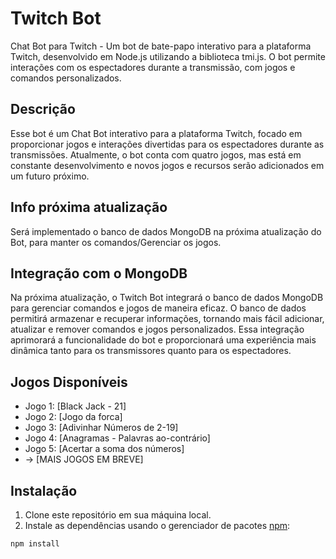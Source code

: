 # Twitch Bot
Chat Bot para Twitch - Um bot de bate-papo interativo para a plataforma Twitch, desenvolvido em Node.js utilizando a biblioteca tmi.js. O bot permite interações com os espectadores durante a transmissão, com jogos e comandos personalizados.

## Descrição
Esse bot é um Chat Bot interativo para a plataforma Twitch, focado em proporcionar jogos e interações divertidas para os espectadores durante as transmissões. Atualmente, o bot conta com quatro jogos, mas está em constante desenvolvimento e novos jogos e recursos serão adicionados em um futuro próximo.

## Info próxima atualização
Será implementado o banco de dados MongoDB na próxima atualização do Bot, para manter os comandos/Gerenciar os jogos.

## Integração com o MongoDB
Na próxima atualização, o Twitch Bot integrará o banco de dados MongoDB para gerenciar comandos e jogos de maneira eficaz. O banco de dados permitirá armazenar e recuperar informações, tornando mais fácil adicionar, atualizar e remover comandos e jogos personalizados. Essa integração aprimorará a funcionalidade do bot e proporcionará uma experiência mais dinâmica tanto para os transmissores quanto para os espectadores.

## Jogos Disponíveis
- Jogo 1: [Black Jack - 21]
- Jogo 2: [Jogo da forca]
- Jogo 3: [Adivinhar Números de 2-19]
- Jogo 4: [Anagramas - Palavras ao-contrário]
- Jogo 5: [Acertar a soma dos números]
- -> [MAIS JOGOS EM BREVE]

## Instalação
1. Clone este repositório em sua máquina local.
2. Instale as dependências usando o gerenciador de pacotes [npm](https://www.npmjs.com/):

```bash
npm install
